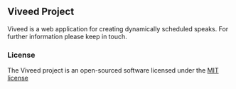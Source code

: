 ## Viveed Project

<!--[![Build Status](https://travis-ci.org/laravel/framework.svg)](https://travis-ci.org/laravel/framework)-->
<!--[![Total Downloads](https://poser.pugx.org/laravel/framework/d/total.svg)](https://packagist.org/packages/laravel/framework)-->
<!--[![Latest Stable Version](https://poser.pugx.org/laravel/framework/v/stable.svg)](https://packagist.org/packages/laravel/framework)-->
<!--[![Latest Unstable Version](https://poser.pugx.org/laravel/framework/v/unstable.svg)](https://packagist.org/packages/laravel/framework)-->
<!--[![License](https://poser.pugx.org/laravel/framework/license.svg)](https://packagist.org/packages/laravel/framework)-->

Viveed is a web application for creating dynamically scheduled speaks. For further information please keep in touch.

<!--## Official Documentation-->

<!--Documentation for the framework can be found on the [Laravel website](http://laravel.com/docs).-->

<!--## Contributing-->

<!--Thank you for considering contributing to the Laravel framework! The contribution guide can be found in the [Laravel documentation](http://laravel.com/docs/contributions).-->

<!--## Security Vulnerabilities-->

<!--If you discover a security vulnerability within Laravel, please send an e-mail to Taylor Otwell at taylor@laravel.com. All security vulnerabilities will be promptly addressed.-->

### License

The Viveed project is an open-sourced software licensed under the [MIT license](http://opensource.org/licenses/MIT)
